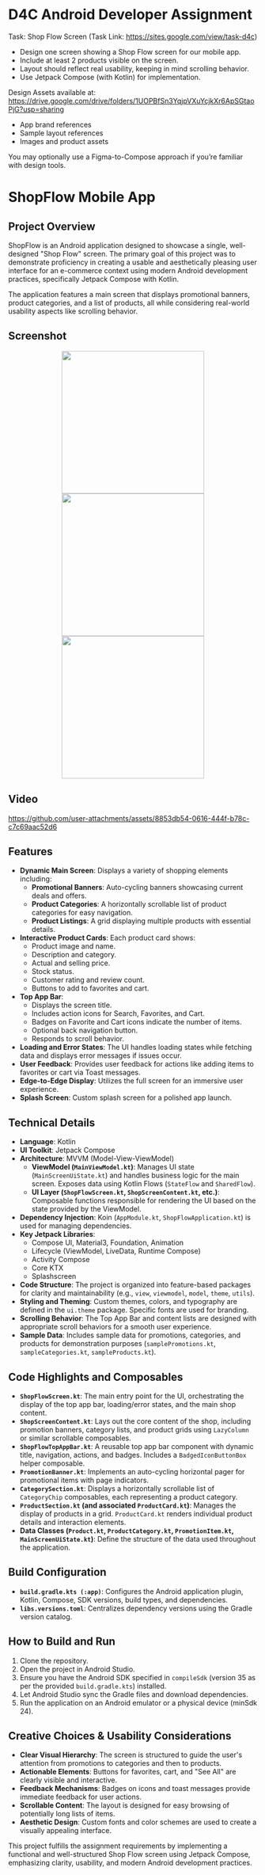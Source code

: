 # D4C Android Developer Assignment
Task: Shop Flow Screen (Task Link: https://sites.google.com/view/task-d4c)
- Design one screen showing a Shop Flow screen for our mobile app.
- Include at least 2 products visible on the screen.
- Layout should reflect real usability, keeping in mind scrolling behavior.
- Use Jetpack Compose (with Kotlin) for implementation.

Design Assets available at: https://drive.google.com/drive/folders/1UOPBfSn3YqjpVXuYcjkXr6ApSGtaoPjG?usp=sharing
- App brand references
- Sample layout references
- Images and product assets

You may optionally use a Figma-to-Compose approach if you’re familiar with design tools.

# ShopFlow Mobile App

## Project Overview
ShopFlow is an Android application designed to showcase a single, well-designed "Shop Flow" screen. The primary goal of this project was to demonstrate proficiency in creating a usable and aesthetically pleasing user interface for an e-commerce context using modern Android development practices, specifically Jetpack Compose with Kotlin.

The application features a main screen that displays promotional banners, product categories, and a list of products, all while considering real-world usability aspects like scrolling behavior.

## Screenshot
<p align="center">
<img src="https://github.com/user-attachments/assets/fb7970ae-51e0-4108-a588-a0acf7cd947c" width="288">
<img src="https://github.com/user-attachments/assets/e4754b59-f96c-402b-a408-0c0f1e6ea02e" width="288">
<img src="https://github.com/user-attachments/assets/131fd840-4170-4713-a34e-80ecfd2ac51e" width="288">
</p>

## Video
https://github.com/user-attachments/assets/8853db54-0616-444f-b78c-c7c69aac52d6

## Features
*   **Dynamic Main Screen**: Displays a variety of shopping elements including:
    *   **Promotional Banners**: Auto-cycling banners showcasing current deals and offers.
    *   **Product Categories**: A horizontally scrollable list of product categories for easy navigation.
    *   **Product Listings**: A grid displaying multiple products with essential details.
*   **Interactive Product Cards**: Each product card shows:
    *   Product image and name.
    *   Description and category.
    *   Actual and selling price.
    *   Stock status.
    *   Customer rating and review count.
    *   Buttons to add to favorites and cart.
*   **Top App Bar**:
    *   Displays the screen title.
    *   Includes action icons for Search, Favorites, and Cart.
    *   Badges on Favorite and Cart icons indicate the number of items.
    *   Optional back navigation button.
    *   Responds to scroll behavior.
*   **Loading and Error States**: The UI handles loading states while fetching data and displays error messages if issues occur.
*   **User Feedback**: Provides user feedback for actions like adding items to favorites or cart via Toast messages.
*   **Edge-to-Edge Display**: Utilizes the full screen for an immersive user experience.
*   **Splash Screen**: Custom splash screen for a polished app launch.

## Technical Details
*   **Language**: Kotlin
*   **UI Toolkit**: Jetpack Compose
*   **Architecture**: MVVM (Model-View-ViewModel)
    *   **ViewModel (`MainViewModel.kt`)**: Manages UI state (`MainScreenUiState.kt`) and handles business logic for the main screen. Exposes data using Kotlin Flows (`StateFlow` and `SharedFlow`).
    *   **UI Layer (`ShopFlowScreen.kt`, `ShopScreenContent.kt`, etc.)**: Composable functions responsible for rendering the UI based on the state provided by the ViewModel.
*   **Dependency Injection**: Koin (`AppModule.kt`, `ShopFlowApplication.kt`) is used for managing dependencies.
*   **Key Jetpack Libraries**:
    *   Compose UI, Material3, Foundation, Animation
    *   Lifecycle (ViewModel, LiveData, Runtime Compose)
    *   Activity Compose
    *   Core KTX
    *   Splashscreen
*   **Code Structure**: The project is organized into feature-based packages for clarity and maintainability (e.g., `view`, `viewmodel`, `model`, `theme`, `utils`).
*   **Styling and Theming**: Custom themes, colors, and typography are defined in the `ui.theme` package. Specific fonts are used for branding.
*   **Scrolling Behavior**: The Top App Bar and content lists are designed with appropriate scroll behaviors for a smooth user experience.
*   **Sample Data**: Includes sample data for promotions, categories, and products for demonstration purposes (`samplePromotions.kt`, `sampleCategories.kt`, `sampleProducts.kt`).

## Code Highlights and Composables
*   **`ShopFlowScreen.kt`**: The main entry point for the UI, orchestrating the display of the top app bar, loading/error states, and the main shop content.
*   **`ShopScreenContent.kt`**: Lays out the core content of the shop, including promotion banners, category lists, and product grids using `LazyColumn` or similar scrollable composables.
*   **`ShopFlowTopAppBar.kt`**: A reusable top app bar component with dynamic title, navigation, actions, and badges. Includes a `BadgedIconButtonBox` helper composable.
*   **`PromotionBanner.kt`**: Implements an auto-cycling horizontal pager for promotional items with page indicators.
*   **`CategorySection.kt`**: Displays a horizontally scrollable list of `CategoryChip` composables, each representing a product category.
*   **`ProductSection.kt` (and associated `ProductCard.kt`)**: Manages the display of products in a grid. `ProductCard.kt` renders individual product details and interaction elements.
*   **Data Classes (`Product.kt`, `ProductCategory.kt`, `PromotionItem.kt`, `MainScreenUiState.kt`)**: Define the structure of the data used throughout the application.

## Build Configuration
*   **`build.gradle.kts (:app)`**: Configures the Android application plugin, Kotlin, Compose, SDK versions, build types, and dependencies.
*   **`libs.versions.toml`**: Centralizes dependency versions using the Gradle version catalog.

## How to Build and Run
1.  Clone the repository.
2.  Open the project in Android Studio.
3.  Ensure you have the Android SDK specified in `compileSdk` (version 35 as per the provided `build.gradle.kts`) installed.
4.  Let Android Studio sync the Gradle files and download dependencies.
5.  Run the application on an Android emulator or a physical device (minSdk 24).

## Creative Choices & Usability Considerations
*   **Clear Visual Hierarchy**: The screen is structured to guide the user's attention from promotions to categories and then to products.
*   **Actionable Elements**: Buttons for favorites, cart, and "See All" are clearly visible and interactive.
*   **Feedback Mechanisms**: Badges on icons and toast messages provide immediate feedback for user actions.
*   **Scrollable Content**: The layout is designed for easy browsing of potentially long lists of items.
*   **Aesthetic Design**: Custom fonts and color schemes are used to create a visually appealing interface.

This project fulfills the assignment requirements by implementing a functional and well-structured Shop Flow screen using Jetpack Compose, emphasizing clarity, usability, and modern Android development practices.
